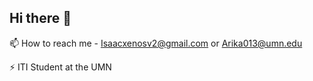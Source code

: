 ## Hi there 👋

📫 How to reach me - Isaacxenosv2@gmail.com or Arika013@umn.edu

⚡️ ITI Student at the UMN

<!--
**IsaacA718/IsaacA718** is a ✨ _special_ ✨ repository because its `README.md` (this file) appears on your GitHub profile.

Here are some ideas to get you started:

- 🔭 I’m currently working on ...
- 🌱 I’m currently learning ...
- 👯 I’m looking to collaborate on ...
- 🤔 I’m looking for help with ...
- 💬 Ask me about ...
- 📫 How to reach me: ...
- 😄 Pronouns: ...
- ⚡ Fun fact: ...
-->
